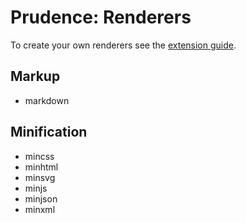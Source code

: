 Prudence: Renderers
===================

To create your own renderers see the [extension guide](../platform/README.md#renderers).


Markup
------

* markdown


Minification
------------

* mincss
* minhtml
* minsvg
* minjs
* minjson
* minxml

